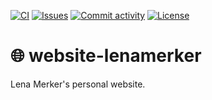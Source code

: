 [![CI](https://img.shields.io/github/workflow/status/heinrichreimer/website-lenamerker/CI?style=flat-square)](https://github.com/heinrichreimer/website-lenamerker/actions?query=workflow%3ACI)
[![Issues](https://img.shields.io/github/issues/heinrichreimer/website-lenamerker?style=flat-square)](https://github.com/heinrichreimer/website-lenamerker/issues)
[![Commit activity](https://img.shields.io/github/commit-activity/m/heinrichreimer/website-lenamerker?style=flat-square)](https://github.com/heinrichreimer/website-lenamerker/commits)
[![License](https://img.shields.io/github/license/heinrichreimer/website-lenamerker?style=flat-square)](LICENSE)

# 🌐 website-lenamerker

Lena Merker's personal website.
